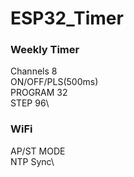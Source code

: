 # ESP32_Timer
### Weekly Timer
Channels 8\
ON/OFF/PLS(500ms)\
PROGRAM 32\
STEP 96\
### WiFi
AP/ST MODE\
NTP Sync\
